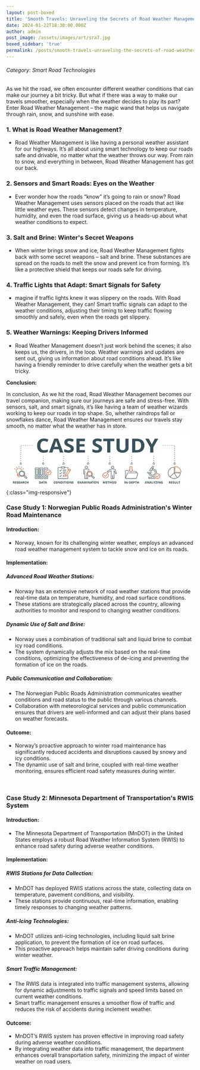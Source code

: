 ```yaml
---
layout: post-boxed
title: 'Smooth Travels: Unraveling the Secrets of Road Weather Management'
date: 2024-01-22T18:30:00.000Z
author: admin
post_image: /assets/images/art/sra7.jpg
boxed_sidebar: 'true'
permalink: /posts/smooth-travels-unraveling-the-secrets-of-road-weather-management
---
```


###### Category: Smart Road Technologies

As we hit the road, we often encounter different weather conditions that can make our journey a bit tricky. But what if there was a way to make our travels smoother, especially when the weather decides to play its part? Enter Road Weather Management – the magic wand that helps us navigate through rain, snow, and sunshine with ease.

### 1. What is Road Weather Management?

* Road Weather Management is like having a personal weather assistant for our highways. It’s all about using smart technology to keep our roads safe and drivable, no matter what the weather throws our way. From rain to snow, and everything in between, Road Weather Management has got our back.

### 2. Sensors and Smart Roads: Eyes on the Weather

* Ever wonder how the roads “know” it’s going to rain or snow? Road Weather Management uses sensors placed on the roads that act like little weather eyes. These sensors detect changes in temperature, humidity, and even the road surface, giving us a heads-up about what weather conditions to expect.

### 3. Salt and Brine: Winter's Secret Weapons

* When winter brings snow and ice, Road Weather Management fights back with some secret weapons – salt and brine. These substances are spread on the roads to melt the snow and prevent ice from forming. It’s like a protective shield that keeps our roads safe for driving.

### 4. Traffic Lights that Adapt: Smart Signals for Safety

* magine if traffic lights knew it was slippery on the roads. With Road Weather Management, they can! Smart traffic signals can adapt to the weather conditions, adjusting their timing to keep traffic flowing smoothly and safely, even when the roads get slippery.

### 5. Weather Warnings: Keeping Drivers Informed

* Road Weather Management doesn’t just work behind the scenes; it also keeps us, the drivers, in the loop. Weather warnings and updates are sent out, giving us information about road conditions ahead. It’s like having a friendly reminder to drive carefully when the weather gets a bit tricky.

<b>Conclusion:</b>

<p>

In conclusion, As we hit the road, Road Weather Management becomes our travel companion, making sure our journeys are safe and stress-free. With sensors, salt, and smart signals, it’s like having a team of weather wizards working to keep our roads in top shape. So, whether raindrops fall or snowflakes dance, Road Weather Management ensures our travels stay smooth, no matter what the weather has in store.

</p>

![Image Using Kramdown](/assets/images/art/case.png){:class="img-responsive"}

### Case Study 1: Norwegian Public Roads Administration's Winter Road Maintenance

#### Introduction:

* Norway, known for its challenging winter weather, employs an advanced road weather management system to tackle snow and ice on its roads.

#### Implementation:

##### Advanced Road Weather Stations:

* Norway has an extensive network of road weather stations that provide real-time data on temperature, humidity, and road surface conditions.
* These stations are strategically placed across the country, allowing authorities to monitor and respond to changing weather conditions.

##### Dynamic Use of Salt and Brine:

* Norway uses a combination of traditional salt and liquid brine to combat icy road conditions.
* The system dynamically adjusts the mix based on the real-time conditions, optimizing the effectiveness of de-icing and preventing the formation of ice on the roads.

##### Public Communication and Collaboration:

* The Norwegian Public Roads Administration communicates weather conditions and road status to the public through various channels.
* Collaboration with meteorological services and public communication ensures that drivers are well-informed and can adjust their plans based on weather forecasts.

#### Outcome:

* Norway’s proactive approach to winter road maintenance has significantly reduced accidents and disruptions caused by snowy and icy conditions.
* The dynamic use of salt and brine, coupled with real-time weather monitoring, ensures efficient road safety measures during winter.

<br>

### Case Study 2: Minnesota Department of Transportation's RWIS System

#### Introduction:

* The Minnesota Department of Transportation (MnDOT) in the United States employs a robust Road Weather Information System (RWIS) to enhance road safety during adverse weather conditions.

#### Implementation:

##### RWIS Stations for Data Collection:

* MnDOT has deployed RWIS stations across the state, collecting data on temperature, pavement conditions, and visibility.
* These stations provide continuous, real-time information, enabling timely responses to changing weather patterns.

##### Anti-Icing Technologies:

* MnDOT utilizes anti-icing technologies, including liquid salt brine application, to prevent the formation of ice on road surfaces.
* This proactive approach helps maintain safer driving conditions during winter weather.

##### Smart Traffic Management:

* The RWIS data is integrated into traffic management systems, allowing for dynamic adjustments to traffic signals and speed limits based on current weather conditions.
* Smart traffic management ensures a smoother flow of traffic and reduces the risk of accidents during inclement weather.

#### Outcome:

* MnDOT’s RWIS system has proven effective in improving road safety during adverse weather conditions.
* By integrating weather data into traffic management, the department enhances overall transportation safety, minimizing the impact of winter weather on road users.
